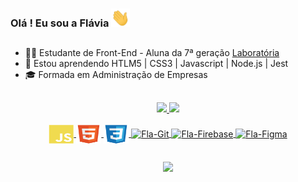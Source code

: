 ### Olá ! Eu sou a Flávia <img src="https://raw.githubusercontent.com/ABSphreak/ABSphreak/master/gifs/Hi.gif" width="30px">
##
- 👩‍💻 Estudante de Front-End - Aluna da 7ª geração [Laboratória](https://www.laboratoria.la/br)
- 📝 Estou aprendendo HTLM5 | CSS3 | Javascript | Node.js | Jest
- 🎓 Formada em Administração de Empresas

##
<div align="center">
  <a href="https://github.com/flavia-dantas">
  <img height="180em" src="https://github-readme-stats.vercel.app/api?username=flavia-dantas&show_icons=true&theme=dracula&include_all_commits=true&count_private=true"/>
  <img height="180em" src="https://github-readme-stats.vercel.app/api/top-langs/?username=flavia-dantas&layout=compact&langs_count=7&theme=dracula"/>
</div>
<div style="display: inline_block" align="center"><br>
  <img align="center" alt="Fla-Js" height="30" width="40" src="https://raw.githubusercontent.com/devicons/devicon/master/icons/javascript/javascript-plain.svg">
  <img align="center" alt="Fla-HTML" height="30" width="40" src="https://raw.githubusercontent.com/devicons/devicon/master/icons/html5/html5-original.svg">
  <img align="center" alt="Fla-CSS" height="30" width="40" src="https://raw.githubusercontent.com/devicons/devicon/master/icons/css3/css3-original.svg">
  <img align="center" alt="Fla-Git" height="30" width="40" src="https://cdn.jsdelivr.net/gh/devicons/devicon/icons/git/git-original.svg" />    
  <img align="center" alt="Fla-Firebase" height="30" width="40" src="https://cdn.jsdelivr.net/gh/devicons/devicon/icons/firebase/firebase-plain.svg" />
  <img align="center" alt="Fla-Figma" height="30" width="40" src="https://cdn.jsdelivr.net/gh/devicons/devicon/icons/figma/figma-original.svg" />

          
</div>
  
##

<div align="center"> 
  <a href="https://www.linkedin.com/in/flavia-dantas" target="_blank"><img src="https://img.shields.io/badge/-LinkedIn-%230077B5?style=for-the-badge&logo=linkedin&logoColor=white" target="_blank"></a> 
</div>
